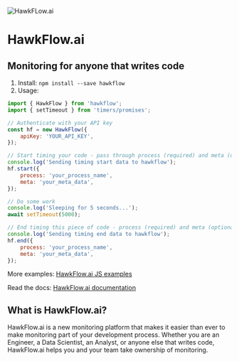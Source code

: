 ![HawkFLow.ai](https://hawkflow.ai/static/images/emails/bars.png)

# HawkFlow.ai

## Monitoring for anyone that writes code

1. Install: `npm install --save hawkflow`
2. Usage:
```javascript
import { HawkFlow } from 'hawkflow';
import { setTimeout } from 'timers/promises';

// Authenticate with your API key
const hf = new HawkFlow({ 
    apiKey: 'YOUR_API_KEY',
});

// Start timing your code - pass through process (required) and meta (optional) parameters
console.log('Sending timing start data to hawkflow');
hf.start({
    process: 'your_process_name',
    meta: 'your_meta_data',
});

// Do some work
console.log('Sleeping for 5 seconds...');
await setTimeout(5000);

// End timing this piece of code - process (required) and meta (optional) parameters should match the start
console.log('Sending timing end data to hawkflow');
hf.end({
    process: 'your_process_name',
    meta: 'your_meta_data',
});
```

More examples: [HawkFlow.ai JS examples](https://github.com/hawkflow/hawkflow-examples/tree/master/js)

Read the docs: [HawkFlow.ai documentation](https://docs.hawkflow.ai/)

## What is HawkFlow.ai?

HawkFlow.ai is a new monitoring platform that makes it easier than ever to make monitoring part of your development
process. Whether you are an Engineer, a Data Scientist, an Analyst, or anyone else that writes code, HawkFlow.ai helps
you and your team take ownership of monitoring.

